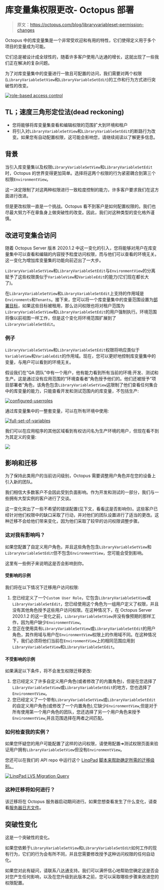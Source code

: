 # 库变量集权限更改- Octopus 部署

> 原文：<https://octopus.com/blog/libraryvariableset-permission-changes>

Octopus 中的库变量集是一个非常受欢迎和有用的特性，它们使得定义用于多个项目的变量成为可能。

它们总是被设计成全球性的，随着许多客户使用八达通的增长，这就出现了一些我们正在解决的复杂问题。

为了对库变量集中的变量进行一致且可配置的访问，我们需要对两个权限(`LibraryVariableSetView`和`LibraryVariableSetEdit`)的工作和行为方式进行突破性的改变。

[![role-based access control](img/d245c3609e46699f7874a0df4fcee50c.png)](#)

## TL；速度三角形定位法(dead reckoning)

*   您将能够将库变量集查看和编辑权限的范围扩大到环境和租户
*   将引入对`LibraryVariableSetView`和`LibraryVariableSetEdit`的断路行为改变。如果您有自动配置权限，这可能会影响您，请继续阅读以了解更多信息。

## 背景

当引入库变量集以及权限`LibraryVariableSetView`和`LibraryVariableSetEdit`时，Octopus 的世界变得更加简单。选择将这两个权限的行为紧密耦合到第三个权限`EnvironmentView`。

这一决定限制了对这两种权限进行一致粒度控制的能力，许多客户要求我们在这方面进行改进。

但是更改权限一直是一个挑战。Octopus 看不到客户是如何配置权限的。我们也尽最大努力不在章鱼身上做突破性的改变。因此，我们对这种类型的变化格外谨慎。

## 改进可变集合访问

随着 Octopus Server 版本 2020.1.2 中这一变化的引入，您将能够对用户在库变量集中可以查看和编辑的内容授予粒度访问权限，而与他们可以查看的环境无关。这一变化为增加库变量集的功能向前迈出了一大步。

`LibraryVariableSetView`和`LibraryVariableSetEdit`与`EnvironmentView`的分离赋予了这些权限类似于`VariableView`和`VariableEdit`的能力(它们现在都长大了)。

在`LibraryVariableSetView`和`LibraryVariableSetEdit`上支持的作用域是`Environments`和`Tenants`。接下来，您可以将一个库变量集中的变量范围设置为[部署目标](https://octopus.com/docs/infrastructure/deployment-targets)，如果这些目标被租用，那么访问权限也将对租户范围为`LibraryVariableSetView`和`LibraryVariableSetEdit`的用户强制执行。环境范围将像以前视图一样工作，但是这个变化将环境范围扩展到了`LibraryVariableSetEdit`。

### 例子

`LibraryVariableSetView`和`LibraryVariableSetEdit`权限将响应类似于`VariableView`和`VariableEdit`的作用域。现在，您可以更好地控制库变量集中的变量，与用户可以看到的环境无关。

假设我们在“QA 团队”中有一个用户，他有能力看到所有当前的环境:开发、测试和生产。这是通过没有应用范围的“环境查看者”角色授予他们的。他们还被授予“项目部署者”角色，该角色包含`LibraryVariableSetView`这限制了他们查看任何集合中的库变量的能力，只能查看开发和测试范围内的库变量，不包括生产:

[![configured-userroles](img/f5e02929730c92f3859454a6d45e846a.png)](#)

通过库变量集中的一整套变量，可以在所有环境中使用:

[![full-set-of-variables](img/4e0225359f5026ef3f25ec0ef1432d12.png)](#)

我们可以在应用程序的其他区域看到有权访问名为生产环境的用户，但现在看不到为其定义的变量:

[![](img/d0fa169eff7dfad94d6f264dbb05866a.png)](#)

## 影响和迁移

为了保持此类用户的当前访问级别，Octopus 需要调整用户角色并在您的设备上引入新的团队。

我们相信大多数客户不会因此受到负面影响。作为开发和测试的一部分，我们与一些拥有大型实例的客户进行了交谈。

这一变化突出了一些不希望的错误配置(见下文，看看这是否影响你)。这些客户已经针对他们权限中的缺口采取了行动，并对他们的团队设置进行了适当的更改。这种迁移不会给他们带来变化，因为他们采取了较早的访问权限调整步骤。

### 这对我有影响吗？

如果您配置了自定义用户角色，并且这些角色包含`LibraryVariableSetView`和`LibraryVariableSetEdit`但不包含`EnvironmentView`，您可能会受到影响。

这里有一些例子来说明这是否会影响到你。

#### 受影响的示例

我们将在以下情况下迁移用户访问权限:

1.  您已经定义了一个`Custom User Role`，它包含`LibraryVariableSetView`或`LibraryVariableSetEdit`，您已经使用这个角色为一组用户定义了权限，并且没有其他角色授予这些用户访问权限。在这种情况下，在 Octopus Server 2020.1.2 的这一变化之前，`LibraryVariableSetView`并没有像预期的那样工作，因为用户缺少`EnvironmentView`。
2.  您正在使用具有`LibraryVariableSetView`或`LibraryVariableSetEdit`的用户角色，其作用域与用户在`EnvironmentView`权限上的作用域不同。在这种情况下，我们必须将他们当前在`EnvironmentView`上的相同范围应用到`LibraryVariableSetView`和`LibraryVariableSetEdit`。

#### 不受影响的示例

如果满足以下条件，将不会发生权限迁移更改:

1.  您已经定义了许多自定义用户角色(或者修改了的内置角色)，但是在您选择了`LibraryVariableSetView`或`LibraryVariableSetEdit`的地方，您也选择了`EnvironmentView`。
2.  您已经定义了一个带有`LibraryVariableSetView`或`LibraryVariableSetEdit`的自定义用户角色(或修改了一个内置角色),它缺少`EnvironmentView`,但是对于所有使用第一个用户角色的团队，您还选择了另一个用户角色来授予`EnvironmentView`,并且范围选择在两者之间匹配。

### 如何检查我的实例？

如果您怀疑您的用户可能配置了这样的访问权限，请使用配置➜测试权限页面来验证用户拥有`LibraryVariableSetView`但没有`EnvironmentView`。

您还可以在我们的 API repo 中运行这个 [LinqPad](https://www.linqpad.net/) [脚本来帮助确定所需的迁移级别。](https://github.com/OctopusDeploy/OctopusDeploy-Api/blob/master/Octopus.Client/LINQPad/CheckMigratoinRequirementsForLvsChange.linq)

[![LinqPad LVS Migration Query](img/94ccc3ec1364795bbd3f8a4aa678cab3.png)](#)

### 这种迁移将如何进行？

该迁移将在 Octopus 服务器启动期间进行。如果您想查看发生了什么变化，请查看[服务器日志文件](https://octopus.com/docs/support/log-files)。

## 突破性变化

这是一个突破性的变化。

如果您依赖于`LibraryVariableSetView`和`LibraryVariableSetEdit`如何工作的现有行为，它们的行为会有所不同，并且您需要修改授予这种访问权限的任何自动化。

如果您对此有疑问，请联系八达通支持。我们可以满怀信心地帮助您确定这是否会对您产生任何影响，以及在您升级到此版本之前，您可以采取哪些步骤来改进您的权限配置。